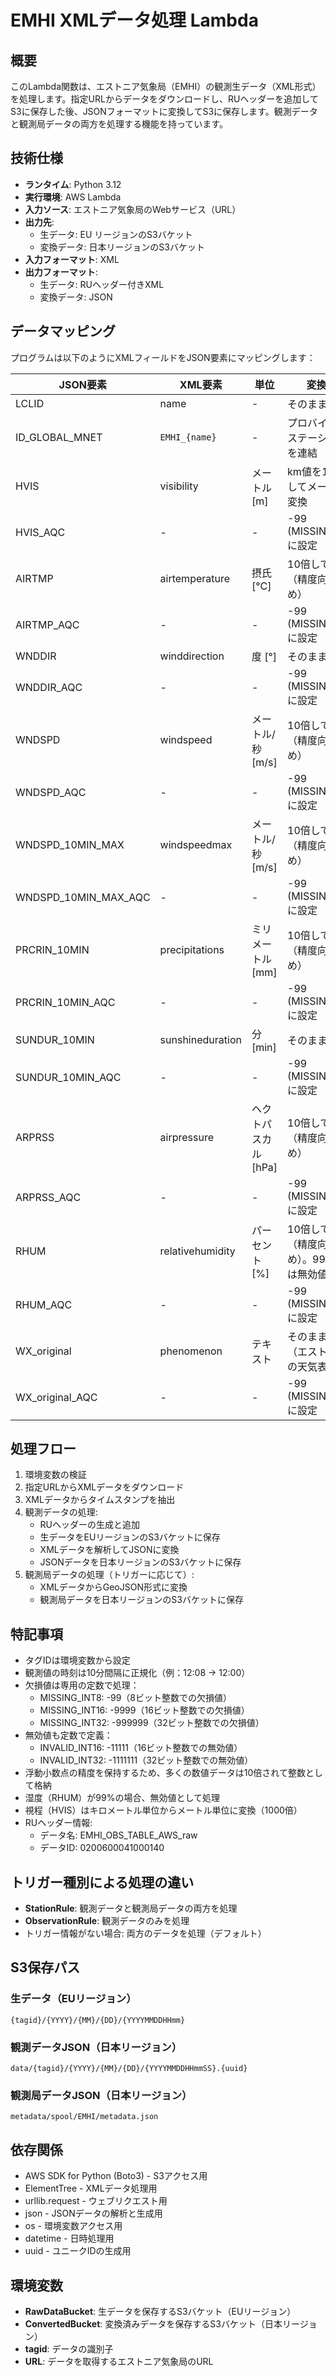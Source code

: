 # EMHI XMLデータ処理 Lambda

## 概要
このLambda関数は、エストニア気象局（EMHI）の観測生データ（XML形式）を処理します。指定URLからデータをダウンロードし、RUヘッダーを追加してS3に保存した後、JSONフォーマットに変換してS3に保存します。観測データと観測局データの両方を処理する機能を持っています。

## 技術仕様
- **ランタイム**: Python 3.12
- **実行環境**: AWS Lambda
- **入力ソース**: エストニア気象局のWebサービス（URL）
- **出力先**: 
  - 生データ: EU リージョンのS3バケット
  - 変換データ: 日本リージョンのS3バケット
- **入力フォーマット**: XML
- **出力フォーマット**: 
  - 生データ: RUヘッダー付きXML
  - 変換データ: JSON

## データマッピング
プログラムは以下のようにXMLフィールドをJSON要素にマッピングします：

| JSON要素 | XML要素 | 単位 | 変換処理 |
|--------------|----------------|----------------|----------------|
| LCLID | name | - | そのまま使用 |
| ID_GLOBAL_MNET | `EMHI_{name}` | - | プロバイダ名とステーション名を連結 |
| HVIS | visibility | メートル [m] | km値を1000倍してメートルに変換 |
| HVIS_AQC | - | - | -99 (MISSING_INT8) に設定 |
| AIRTMP | airtemperature | 摂氏 [°C] | 10倍して整数化（精度向上のため） |
| AIRTMP_AQC | - | - | -99 (MISSING_INT8) に設定 |
| WNDDIR | winddirection | 度 [°] | そのまま整数化 |
| WNDDIR_AQC | - | - | -99 (MISSING_INT8) に設定 |
| WNDSPD | windspeed | メートル/秒 [m/s] | 10倍して整数化（精度向上のため） |
| WNDSPD_AQC | - | - | -99 (MISSING_INT8) に設定 |
| WNDSPD_10MIN_MAX | windspeedmax | メートル/秒 [m/s] | 10倍して整数化（精度向上のため） |
| WNDSPD_10MIN_MAX_AQC | - | - | -99 (MISSING_INT8) に設定 |
| PRCRIN_10MIN | precipitations | ミリメートル [mm] | 10倍して整数化（精度向上のため） |
| PRCRIN_10MIN_AQC | - | - | -99 (MISSING_INT8) に設定 |
| SUNDUR_10MIN | sunshineduration | 分 [min] | そのまま整数化 |
| SUNDUR_10MIN_AQC | - | - | -99 (MISSING_INT8) に設定 |
| ARPRSS | airpressure | ヘクトパスカル [hPa] | 10倍して整数化（精度向上のため） |
| ARPRSS_AQC | - | - | -99 (MISSING_INT8) に設定 |
| RHUM | relativehumidity | パーセント [%] | 10倍して整数化（精度向上のため）。99%の場合は無効値に設定 |
| RHUM_AQC | - | - | -99 (MISSING_INT8) に設定 |
| WX_original | phenomenon | テキスト | そのまま使用（エストニア語の天気表現） |
| WX_original_AQC | - | - | -99 (MISSING_INT8) に設定 |

## 処理フロー
1. 環境変数の検証
2. 指定URLからXMLデータをダウンロード
3. XMLデータからタイムスタンプを抽出
4. 観測データの処理:
   - RUヘッダーの生成と追加
   - 生データをEUリージョンのS3バケットに保存
   - XMLデータを解析してJSONに変換
   - JSONデータを日本リージョンのS3バケットに保存
5. 観測局データの処理（トリガーに応じて）:
   - XMLデータからGeoJSON形式に変換
   - 観測局データを日本リージョンのS3バケットに保存

## 特記事項
- タグIDは環境変数から設定
- 観測値の時刻は10分間隔に正規化（例：12:08 → 12:00）
- 欠損値は専用の定数で処理：
  - MISSING_INT8: -99（8ビット整数での欠損値）
  - MISSING_INT16: -9999（16ビット整数での欠損値）
  - MISSING_INT32: -999999（32ビット整数での欠損値）
- 無効値も定数で定義：
  - INVALID_INT16: -11111（16ビット整数での無効値）
  - INVALID_INT32: -1111111（32ビット整数での無効値）
- 浮動小数点の精度を保持するため、多くの数値データは10倍されて整数として格納
- 湿度（RHUM）が99%の場合、無効値として処理
- 視程（HVIS）はキロメートル単位からメートル単位に変換（1000倍）
- RUヘッダー情報:
  - データ名: EMHI_OBS_TABLE_AWS_raw
  - データID: 0200600041000140

## トリガー種別による処理の違い
- **StationRule**: 観測データと観測局データの両方を処理
- **ObservationRule**: 観測データのみを処理
- トリガー情報がない場合: 両方のデータを処理（デフォルト）

## S3保存パス
### 生データ（EUリージョン）
```
{tagid}/{YYYY}/{MM}/{DD}/{YYYYMMDDHHmm}
```

### 観測データJSON（日本リージョン）
```
data/{tagid}/{YYYY}/{MM}/{DD}/{YYYYMMDDHHmmSS}.{uuid}
```

### 観測局データJSON（日本リージョン）
```
metadata/spool/EMHI/metadata.json
```

## 依存関係
- AWS SDK for Python (Boto3) - S3アクセス用
- ElementTree - XMLデータ処理用
- urllib.request - ウェブリクエスト用
- json - JSONデータの解析と生成用
- os - 環境変数アクセス用
- datetime - 日時処理用
- uuid - ユニークIDの生成用

## 環境変数
- **RawDataBucket**: 生データを保存するS3バケット（EUリージョン）
- **ConvertedBucket**: 変換済みデータを保存するS3バケット（日本リージョン）
- **tagid**: データの識別子
- **URL**: データを取得するエストニア気象局のURL